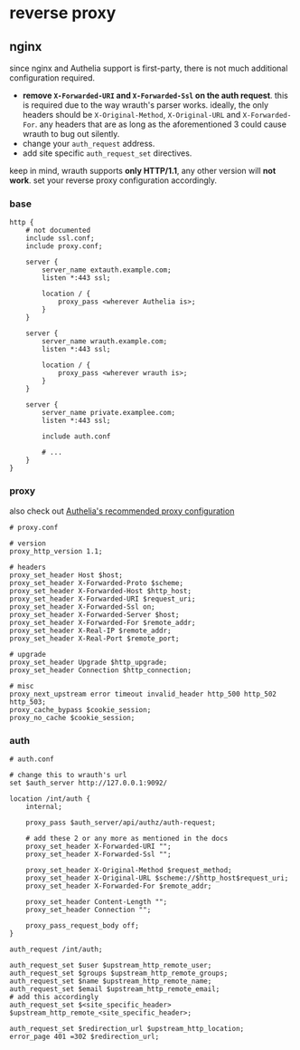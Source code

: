 # reverse proxy

## nginx

since nginx and Authelia support is first-party, there is not much additional configuration required.
- **remove `X-Forwarded-URI` and `X-Forwarded-Ssl` on the auth request**. this is required due to the way wrauth's parser works. ideally, the only headers should be `X-Original-Method`, `X-Original-URL` and `X-Forwarded-For`. any headers that are as long as the aforementioned 3 could cause wrauth to bug out silently.
- change your `auth_request` address.
- add site specific `auth_request_set` directives.

keep in mind, wrauth supports **only HTTP/1.1**, any other version will **not work**. set your reverse proxy configuration accordingly.

### base
```nginx
http {
	# not documented
	include ssl.conf;
	include proxy.conf;

	server {
		server_name extauth.example.com;
		listen *:443 ssl;

		location / {
			proxy_pass <wherever Authelia is>;
		}
	}

	server {
		server_name wrauth.example.com;
		listen *:443 ssl;

		location / {
			proxy_pass <wherever wrauth is>;
		}
	}

	server {
		server_name private.examplee.com;
		listen *:443 ssl;

		include auth.conf

		# ...
	}
}
```

### proxy

also check out [Authelia's recommended proxy configuration](https://www.authelia.com/integration/proxies/nginx/#proxyconf)

```nginx
# proxy.conf

# version
proxy_http_version 1.1;

# headers
proxy_set_header Host $host;
proxy_set_header X-Forwarded-Proto $scheme;
proxy_set_header X-Forwarded-Host $http_host;
proxy_set_header X-Forwarded-URI $request_uri;
proxy_set_header X-Forwarded-Ssl on;
proxy_set_header X-Forwarded-Server $host;
proxy_set_header X-Forwarded-For $remote_addr;
proxy_set_header X-Real-IP $remote_addr;
proxy_set_header X-Real-Port $remote_port;

# upgrade
proxy_set_header Upgrade $http_upgrade;
proxy_set_header Connection $http_connection;

# misc
proxy_next_upstream error timeout invalid_header http_500 http_502 http_503;
proxy_cache_bypass $cookie_session;
proxy_no_cache $cookie_session;
```

### auth

```nginx
# auth.conf

# change this to wrauth's url
set $auth_server http://127.0.0.1:9092/

location /int/auth {
	internal;

	proxy_pass $auth_server/api/authz/auth-request;

	# add these 2 or any more as mentioned in the docs
	proxy_set_header X-Forwarded-URI "";
	proxy_set_header X-Forwarded-Ssl "";

	proxy_set_header X-Original-Method $request_method;
	proxy_set_header X-Original-URL $scheme://$http_host$request_uri;
	proxy_set_header X-Forwarded-For $remote_addr;

	proxy_set_header Content-Length "";
	proxy_set_header Connection "";

	proxy_pass_request_body off;
}

auth_request /int/auth;

auth_request_set $user $upstream_http_remote_user;
auth_request_set $groups $upstream_http_remote_groups;
auth_request_set $name $upstream_http_remote_name;
auth_request_set $email $upstream_http_remote_email;
# add this accordingly
auth_request_set $<site_specific_header> $upstream_http_remote_<site_specific_header>;

auth_request_set $redirection_url $upstream_http_location;
error_page 401 =302 $redirection_url;
```